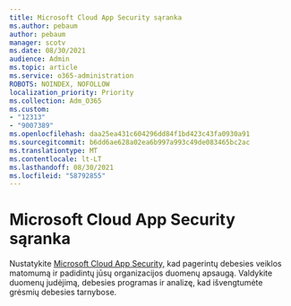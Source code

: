 ```yaml
---
title: Microsoft Cloud App Security sąranka
ms.author: pebaum
author: pebaum
manager: scotv
ms.date: 08/30/2021
audience: Admin
ms.topic: article
ms.service: o365-administration
ROBOTS: NOINDEX, NOFOLLOW
localization_priority: Priority
ms.collection: Adm_O365
ms.custom:
- "12313"
- "9007389"
ms.openlocfilehash: daa25ea431c604296dd84f1bd423c43fa0930a91
ms.sourcegitcommit: b6dd6ae628a02ea6b997a993c49de083465bc2ac
ms.translationtype: MT
ms.contentlocale: lt-LT
ms.lasthandoff: 08/30/2021
ms.locfileid: "58792855"
---
```

# <a name="microsoft-cloud-app-security-setup"></a>Microsoft Cloud App Security sąranka

Nustatykite [Microsoft Cloud App Security,](https://aka.ms/cloudappsecuritysetup) kad pagerintų debesies veiklos matomumą ir padidintų jūsų organizacijos duomenų apsaugą. Valdykite duomenų judėjimą, debesies programas ir analizę, kad išvengtumėte grėsmių debesies tarnybose.

